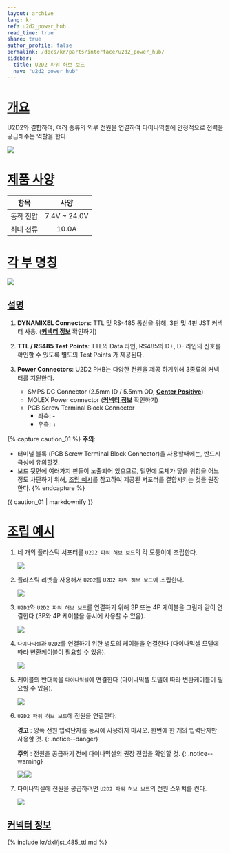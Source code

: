 ```yaml
---
layout: archive
lang: kr
ref: u2d2_power_hub
read_time: true
share: true
author_profile: false
permalink: /docs/kr/parts/interface/u2d2_power_hub/
sidebar:
  title: U2D2 파워 허브 보드
  nav: "u2d2_power_hub"
---
```


# [개요](#개요)
U2D2와 결합하여, 여러 종류의 외부 전원을 연결하여 다이나믹셀에 안정적으로 전력을 공급해주는 역할을 한다.

![](/assets/images/parts/interface/u2d2_power_hub/product_image.png)

# [제품 사양](#제품-사양)

|   항목    |     사양     |
|:---------:|:------------:|
| 동작 전압 | 7.4V ~ 24.0V |
| 최대 전류 |    10.0A     |

# [각 부 명칭](#각-부-명칭)

![](/assets/images/parts/interface/u2d2_power_hub/layout.png)

## [설명](#설명)

1. **DYNAMIXEL Connectors**: TTL 및 RS-485 통신을 위해, 3핀 및 4핀 JST 커넥터 사용. (**[커넥터 정보](#커넥터-정보)** 확인하기)

2. **TTL / RS485 Test Points**: TTL의 Data 라인, RS485의 D+, D- 라인의 신호를 확인할 수 있도록 별도의 Test Points 가 제공된다.

3. **Power Connectors**: U2D2 PHB는 다양한 전원을 제공 하기위해 3종류의 커넥터를 지원한다.  
    - SMPS DC Connector (2.5mm ID / 5.5mm OD, **[Center Positive](https://en.wikipedia.org/wiki/Polarity_symbols)**)
    - MOLEX Power connector (**[커넥터 정보](#커넥터-정보)** 확인하기)
    - PCB Screw Terminal Block Connector
      - 좌측: -
      - 우측: +

{% capture caution_01 %}
**주의**: 
- 터미널 블록 (PCB Screw Terminal Block Connector)을 사용할때에는, 반드시 극성에 유의할것. 
- 보드 뒷면에 여러가지 핀들이 노출되어 있으므로, 밑면에 도체가 닿을 위험을 어느 정도 차단하기 위해, [조립 예시](#조립-예시)를 참고하여 제공된 서포터를 결합시키는 것을 권장한다. 
{% endcapture %}
<div class="notice--warning">{{ caution_01 | markdownify }}</div>

# [조립 예시](#조립-예시)

1. 네 개의 플라스틱 서포터를 `U2D2 파워 허브 보드`의 각 모퉁이에 조립한다.  

    ![](/assets/images/parts/interface/u2d2_power_hub/u2d2_phb_06.jpg)

2. 플라스틱 리벳을 사용해서 `U2D2`를 `U2D2 파워 허브 보드`에 조립한다.

    ![](/assets/images/parts/interface/u2d2_power_hub/u2d2_phb_07.jpg)

3. `U2D2`와 `U2D2 파워 허브 보드`를 연결하기 위해 3P 또는 4P 케이블을 그림과 같이 연결한다 (3P와 4P 케이블을 동시에 사용할 수 있음).

    ![](/assets/images/parts/interface/u2d2_power_hub/u2d2_phb_03.jpg)

4. `다이나믹셀`과 `U2D2`를 연결하기 위한 별도의 케이블을 연결한다 (다이나믹셀 모델에 따라 변환케이블이 필요할 수 있음).

    ![](/assets/images/parts/interface/u2d2_power_hub/u2d2_phb_04.jpg)

5. 케이블의 반대쪽을 `다이나믹셀`에 연결한다 (다이나믹셀 모델에 따라 변환케이블이 필요할 수 있음).

    ![](/assets/images/parts/interface/u2d2_power_hub/u2d2_phb_05.jpg)

6. `U2D2 파워 허브 보드`에 전원을 연결한다.

    **경고** : 양쪽 전원 입력단자를 동시에 사용하지 마시오. 한번에 한 개의 입력단자만 사용할 것.
    {: .notice--danger}

    **주의** : 전원을 공급하기 전에 다이나믹셀의 권장 전압을 확인할 것.
    {: .notice--warning}

    ![](/assets/images/parts/interface/u2d2_power_hub/u2d2_phb_01.jpg)![](/assets/images/parts/interface/u2d2_power_hub/u2d2_phb_02.jpg)

7. 다이나믹셀에 전원을 공급하려면 `U2D2 파워 허브 보드`의 전원 스위치를 켠다.

    ![](/assets/images/parts/interface/u2d2_power_hub/u2d2_phb_08.jpg)

## [커넥터 정보](#커넥터-정보)

{% include kr/dxl/jst_485_ttl.md %}
